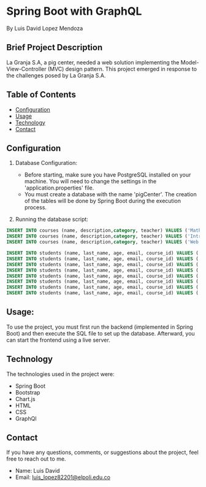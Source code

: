 # Spring Boot with GraphQL
By Luis David Lopez Mendoza

## Brief Project Description

La Granja S.A, a pig center, needed a web solution implementing the Model-View-Controller (MVC) design pattern. This project emerged in response to the challenges posed by La Granja S.A.

## Table of Contents

- [Configuration](#configuration)
- [Usage](#usage)
- [Technology](#technology)
- [Contact](#contact)

## Configuration

1. Database Configuration:
   - Before starting, make sure you have PostgreSQL installed on your machine. You will need to change the settings in the 'application.properties' file.
   - You must create a database with the name 'pigCenter'. The creation of the tables will be done by Spring Boot during the execution process.

2. Running the database script:

 ```sql
INSERT INTO courses (name, description,category, teacher) VALUES ('Mathematics Fundamentals','Explore the beauty of numbers and equations in this introductory mathematics course.','Mathematics', 'Juan Diego Ossa');
INSERT INTO courses (name, description,category, teacher) VALUES ('Introduction to Biology','Delve into the wonders of the natural world through experiments and observations.' ,'Science', 'Leandro Jarammillo');
INSERT INTO courses (name, description,category, teacher) VALUES ('Web Development Basics','Learn the fundamentals of coding and software development in this hands-on course.' ,'Technology', 'Neiro Figueroa');

INSERT INTO students (name, last_name, age, email, course_id) VALUES ('John', 'Serna', 26,'John@example.com', 1);
INSERT INTO students (name, last_name, age, email, course_id) VALUES ('Emily', 'Johnson', 21,'Emily@example.com', 2);
INSERT INTO students (name, last_name, age, email, course_id) VALUES ('Anyi', 'Hoyos', 22,'Anyi@example.com', 1);
INSERT INTO students (name, last_name, age, email, course_id) VALUES ('Michael', 'Williams', 24,'Michael@example.com', 3);
INSERT INTO students (name, last_name, age, email, course_id) VALUES ('Ethan', 'Miller', 18, 'Ethan@example.com',2);
INSERT INTO students (name, last_name, age, email, course_id) VALUES ('Alexander', 'Williams', 20,'Alexander@example.com', 3);
INSERT INTO students (name, last_name, age, email, course_id) VALUES ('Ava', 'Hoyos', 19, 'Ava@example.com',1);
INSERT INTO students (name, last_name, age, email, course_id) VALUES ('Michael', 'Williams', 22,'Michael@example.com', 3);

```
## Usage:
To use the project, you must first run the backend (implemented in Spring Boot) and then execute the SQL file to set up the database. Afterward, you can start the frontend using a live server.

## Technology
The technologies used in the project were:

- Spring Boot
- Bootstrap
- Chart.js
- HTML
- CSS
- GraphQl

## Contact

If you have any questions, comments, or suggestions about the project, feel free to reach out to me.

- Name: Luis David
- Email: luis_lopez82201@elpoli.edu.co
